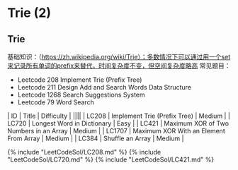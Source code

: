 # Trie (2)

## Trie
基础知识：（https://zh.wikipedia.org/wiki/Trie）；多数情况下可以通过用一个set来记录所有单词的prefix来替代，时间复杂度不变，但空间复杂度略高
常见题目：
- Leetcode 208 Implement Trie (Prefix Tree)
- Leetcode 211 Design Add and Search Words Data Structure
- Leetcode 1268 Search Suggestions System
- Leetcode 79 Word Search

| ID   | Title | Difficulty |
||||
| LC208  | Implement Trie (Prefix Tree) | Medium |
| LC720  | Longest Word in Dictionary | Easy |
| LC421  | Maximum XOR of Two Numbers in an Array | Medium |
| LC1707  | Maximum XOR With an Element From Array | Medium |
| LC384  | Shuffle an Array | Medium |

{% include "LeetCodeSol/LC208.md" %}
{% include "LeetCodeSol/LC720.md" %}
{% include "LeetCodeSol/LC421.md" %}